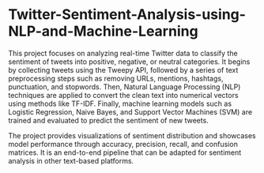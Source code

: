 # Twitter-Sentiment-Analysis-using-NLP-and-Machine-Learning
This project focuses on analyzing real-time Twitter data to classify the sentiment of tweets into positive, negative, or neutral categories. It begins by collecting tweets using the Tweepy API, followed by a series of text preprocessing steps such as removing URLs, mentions, hashtags, punctuation, and stopwords. Then, Natural Language Processing (NLP) techniques are applied to convert the clean text into numerical vectors using methods like TF-IDF. Finally, machine learning models such as Logistic Regression, Naive Bayes, and Support Vector Machines (SVM) are trained and evaluated to predict the sentiment of new tweets.

The project provides visualizations of sentiment distribution and showcases model performance through accuracy, precision, recall, and confusion matrices. It is an end-to-end pipeline that can be adapted for sentiment analysis in other text-based platforms.
